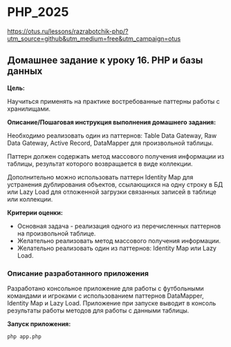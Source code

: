 # PHP_2025

https://otus.ru/lessons/razrabotchik-php/?utm_source=github&utm_medium=free&utm_campaign=otus

## Домашнее задание к уроку 16. PHP и базы данных

**Цель:**

Научиться применять на практике востребованные паттерны работы с хранилищами.

**Описание/Пошаговая инструкция выполнения домашнего задания:**

Необходимо реализовать один из паттернов: Table Data Gateway, Raw Data Gateway, Active Record, DataMapper для
произвольной таблицы.

Паттерн должен содержать метод массового получения информации из таблицы, результат которого возвращается в виде
коллекции.

Дополнительно можно использовать паттерн Identity Map для устранения дублирования объектов, ссылающихся на одну строку в
БД или Lazy Load для отложенной загрузки связанных записей в таблице или коллекции.

**Критерии оценки:**

* Основная задача - реализация одного из перечисленных паттернов на произвольной таблице.
* Желательно реализовать метод массового получения информации.
* Желательно реализовать один из паттернов: Identity Map или Lazy Load.

### Описание разработанного приложения

Разработано консольное приложение для работы с футбольными командами и игроками с использованием паттернов DataMapper,
Identity Map и Lazy Load.
Приложение при запуске выводит в консоль результаты работы методов для работы с данными таблицы.

**Запуск приложения:**

```
php app.php
```